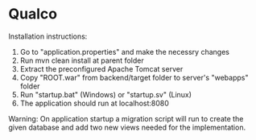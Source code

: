 # Qualco

Installation instructions:
1. Go to "application.properties" and make the necessry changes
2. Run mvn clean install at parent folder
3. Extract the preconfigured Apache Tomcat server 
4. Copy "ROOT.war" from backend/target folder to server's "webapps" folder
5. Run "startup.bat" (Windows) or "startup.sv" (Linux)
6. The application should run at localhost:8080


Warning: On application startup a migration script will run to create the given database and add two new views needed for the implementation.
